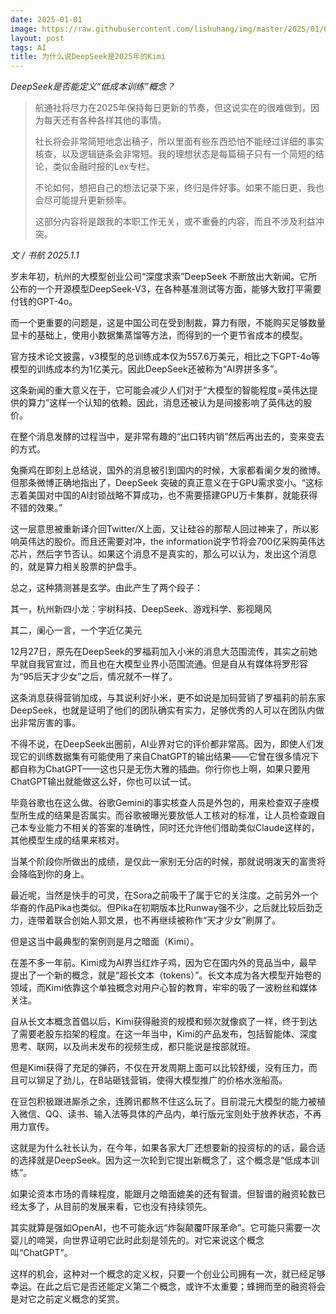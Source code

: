 ```yaml
---
date: 2025-01-01
image: https://raw.githubusercontent.com/lishuhang/img/master/2025/01/01/01.jpg
layout: post
tags: AI
title: 为什么说DeepSeek是2025年的Kimi
---
```


*DeepSeek是否能定义“低成本训练”概念？*

> 航通社将尽力在2025年保持每日更新的节奏，但这说实在的很难做到，因为每天还有各种各样其他的事情。  
>
> 社长将会非常简短地念出稿子，所以里面有些东西恐怕不能经过详细的事实核查，以及逻辑链条会非常短。我的理想状态是每篇稿子只有一个简短的结论，类似金融时报的Lex专栏。  
>
> 不论如何，想把自己的想法记录下来，终归是件好事。如果不能日更，我也会尽可能提升更新频率。  
>
> 这部分内容将是跟我的本职工作无关，或不重叠的内容，而且不涉及利益冲突。  

*文 / 书航 2025.1.1*

岁末年初，杭州的大模型创业公司“深度求索”DeepSeek 不断放出大新闻。它所公布的一个开源模型DeepSeek-V3，在各种基准测试等方面，能够大致打平需要付钱的GPT-4o。  

而一个更重要的问题是，这是中国公司在受到制裁，算力有限，不能购买足够数量显卡的基础上，使用小数据集蒸馏等方法，而得到的一个更节省成本的模型。  

官方技术论文披露，v3模型的总训练成本仅为557.6万美元，相比之下GPT-4o等模型的训练成本约为1亿美元。因此DeepSeek还被称为“AI界拼多多”。  

这条新闻的重大意义在于，它可能会减少人们对于“大模型的智能程度=英伟达提供的算力”这样一个认知的依赖。因此，消息还被认为是间接影响了英伟达的股价。  

在整个消息发酵的过程当中，是非常有趣的“出口转内销”然后再出去的，变来变去的方式。  

兔撕鸡在即刻上总结说，国外的消息被引到国内的时候，大家都看阑夕发的微博。但那条微博正确地指出了，DeepSeek 突破的真正意义在于GPU需求变小。“这标志着美国对中国的AI封锁战略不算成功，也不需要搭建GPU万卡集群，就能获得不错的效果。”  

这一层意思被重新译介回Twitter/X上面，又让硅谷的那帮人回过神来了，所以影响英伟达的股价。而且还需要对冲，the information说字节将会700亿采购英伟达芯片，然后字节否认。如果这个消息不是真实的，那么可以认为，发出这个消息的，就是算力相关股票的护盘手。  

总之，这种猜测甚是玄学。由此产生了两个段子：  

其一，杭州新四小龙：宇树科技、DeepSeek、游戏科学、影视飓风  

其二，阑心一言，一个字近亿美元  

12月27日，原先在DeepSeek的罗福莉加入小米的消息大范围流传，其实之前她早就自我官宣过，而且也在大模型业界小范围流通。但是自从有媒体将罗形容为“95后天才少女”之后，情况就不一样了。  

这条消息获得营销加成，与其说利好小米，更不如说是加码营销了罗福莉的前东家DeepSeek，也就是证明了他们的团队确实有实力，足够优秀的人可以在团队内做出非常厉害的事。  

不得不说，在DeepSeek出圈前，AI业界对它的评价都非常高。因为，即使人们发现它的训练数据集有可能使用了来自ChatGPT的输出结果——它曾在很多情况下都自称为ChatGPT——这也只是无伤大雅的插曲。你行你也上啊，如果只要用ChatGPT输出就能做这么好，你也可以试一试。  

毕竟谷歌也在这么做。谷歌Gemini的事实核查人员是外包的，用来检查双子座模型所生成的结果是否属实。而谷歌被曝光要放低人工核对的标准，让人员检查跟自己本专业能力不相关的答案的准确性，同时还允许他们借助类似Claude这样的，其他模型生成的结果来核对。  

当某个阶段你所做出的成绩，是仅此一家别无分店的时候，那就说明泼天的富贵将会降临到你的身上。  

最近呢，当然是快手的可灵，在Sora之前吸干了属于它的关注度。之前另外一个华裔的作品Pika也类似。但Pika在初期版本比Runway强不少，之后就比较后劲乏力，连带着联合创始人郭文景，也不再继续被称作“天才少女”刷屏了。  

但是这当中最典型的案例则是月之暗面（Kimi）。  

在差不多一年前。Kimi成为AI界当红炸子鸡，因为它在国内外的竞品当中，最早提出了一个新的概念，就是“超长文本（tokens）”。长文本成为各大模型开始卷的领域，而Kimi依靠这个单独概念对用户心智的教育，牢牢的吸了一波粉丝和媒体关注。  

自从长文本概念首倡以后，Kimi获得融资的规模和频次就像疯了一样，终于到达了需要老股东掐架的程度。在这一年当中，Kimi的产品发布，包括智能体、深度思考、联网，以及尚未发布的视频生成，都只能说是按部就班。  

但是Kimi获得了充足的弹药，不仅在开发周期上面可以比较舒缓，没有压力，而且可以铆足了劲儿，在B站砸钱营销，使得大模型推广的价格水涨船高。  

在豆包积极跟进厮杀之余，连腾讯都熬不住这么玩了。目前混元大模型的能力被植入微信、QQ、读书、输入法等具体的产品内，单行版元宝则处于放养状态，不再用力宣传。  

这就是为什么社长认为，在今年，如果各家大厂还想要新的投资标的的话，最合适的选择就是DeepSeek。因为这一次轮到它提出新概念了，这个概念是“低成本训练”。  

如果论资本市场的青睐程度，能跟月之暗面媲美的还有智谱。但智谱的融资轮数已经太多了，从目前的发展来看，它也没有持续领先。  

其实就算是强如OpenAI，也不可能永远“炸裂颠覆吓尿革命”。它可能只需要一次婴儿的啼哭，向世界证明它此时此刻是领先的。对它来说这个概念叫“ChatGPT”。  

这样的机会，这种对一个概念的定义权，只要一个创业公司拥有一次，就已经足够幸运。在此之后它是否还能定义第二个概念，或许不太重要；蜂拥而至的融资将会是对它之前定义概念的奖赏。